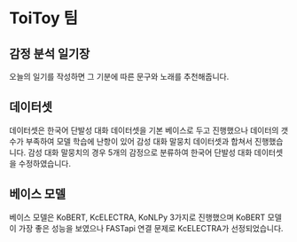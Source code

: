 # ToiToy 팀
## 감정 분석 일기장
오늘의 일기를 작성하면 그 기분에 따른 문구와 노래를 추천해줍니다.

## 데이터셋
데이터셋은 한국어 단발성 대화 데이터셋을 기본 베이스로 두고 진행했으나 데이터의 갯수가 부족하여 모델 학습에 난항이 있어
감성 대화 말뭉치 데이터셋과 합쳐서 진행했습니다. 감성 대화 말뭉치의 경우 5개의 감정으로 분류하여 한국어 단발성 대화 데이터셋을
수정하였습니다.


## 베이스 모델
베이스 모델은 KoBERT, KcELECTRA, KoNLPy 3가지로 진행했으며 KoBERT 모델이 가장 좋은 성능을 보였으나 FASTapi 연결 문제로 KcELECTRA가 선정되었습니다.

